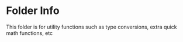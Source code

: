 # Folder Info

This folder is for utility functions such as type conversions, extra quick math functions, etc
